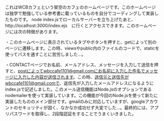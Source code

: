これはWCBカフェという架空のカフェのホームページです。このホームページは独学で勉強している参考書に載っているものを自分でコーディングして実装したものです。
node index.jsでローカルサーバーを立ち上げたあと、http://localhost:3000/index.ejs　に行くとアクセスできます。このホームページには次の特徴があります。

・このホームページに表示されているタブやボタンを押すと、getによって別のページに遷移します。この時、viewsやpublic内のファイルのコードで、staticを使ってパスを通すことに苦労しました...。

・CONTACTページでお名前、メールアドレス、メッセージを入力して送信を押すと、postによってwbccafe1101@gmail.comにお名前に入力した件名でメッセージに入力した内容が送信されます。この時、送信元と送信先がwbccafe1101@gmail.comで、返信先が入力したメールアドレスになるようにindex.jsで記述しました。このメール送信機能はNode.jsのオプションであるnodemailerを使って実装しています。この機能が今回のNode.jsを使って新たに実装したもののメイン部分です。gmailのみに対応していますが、googleアカウントのセキュリティが固く、なかなか成功せず大変でした...。最終的には、アプリパスワードを取得し、2段階認証をすることでうまくいきました。